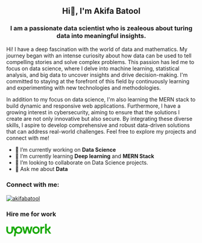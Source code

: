 <h2 align=center> Hi👋, I'm Akifa Batool</h2>
<h3 align=center>I am a passionate data scientist who is zealeous about turing data into meaningful insights.</h3>

Hi! I have a deep fascination with the world of data and mathematics. My journey began with an intense curiosity about how data can be used to tell compelling stories and solve complex problems. This passion has led me to focus on data science, where I delve into machine learning, statistical analysis, and big data to uncover insights and drive decision-making. I'm committed to staying at the forefront of this field by continuously learning and experimenting with new technologies and methodologies.

In addition to my focus on data science, I'm also learning the MERN stack to build dynamic and responsive web applications. Furthermore, I have a growing interest in cybersecurity, aiming to ensure that the solutions I create are not only innovative but also secure. By integrating these diverse skills, I aspire to develop comprehensive and robust data-driven solutions that can address real-world challenges. Feel free to explore my projects and connect with me!

- 🔭 I’m currently working on **Data Science**
- 🌱 I’m currently learning **Deep learning** and **MERN Stack**
- 👯 I’m looking to collaborate on Data Science projects.
- 💬 Ask me about **Data**

<h3 align="left">Connect with me:</h3>
<p align="left">
<a href="https://linkedin.com/in/akifabatool" target="blank"><img align="center" src="https://raw.githubusercontent.com/rahuldkjain/github-profile-readme-generator/master/src/images/icons/Social/linked-in-alt.svg" alt="akifabatool" height="30" width="40" /></a>
</p>

<h3 align="left">Hire me for work</h3>
<p align="left">
<a href="https://www.upwork.com/freelancers/~013af899623cf80154" target="blank"><img align="center" src="upwork-inc-seeklogo-2.svg" alt="akifabatool" height="33"/></a>
</p>
